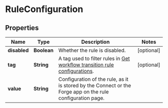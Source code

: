# RuleConfiguration

## Properties
Name | Type | Description | Notes
------------ | ------------- | ------------- | -------------
**disabled** | **Boolean** | Whether the rule is disabled. |  [optional]
**tag** | **String** | A tag used to filter rules in [Get workflow transition rule configurations](https://developer.atlassian.com/cloud/jira/platform/rest/v3/api-group-workflow-transition-rules/#api-rest-api-3-workflow-rule-config-get). |  [optional]
**value** | **String** | Configuration of the rule, as it is stored by the Connect or the Forge app on the rule configuration page. | 
